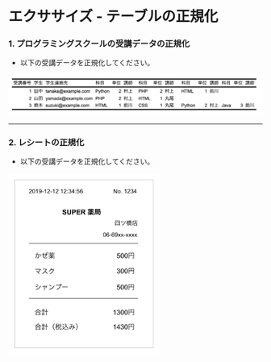 # エクササイズ - テーブルの正規化

### 1. プログラミングスクールの受講データの正規化

+ 以下の受講データを正規化してください。

<img src="../img/08.png" width="700px">

---

### 2. レシートの正規化

+ 以下の受講データを正規化してください。

<img src="../img/09.png" width="300px">
